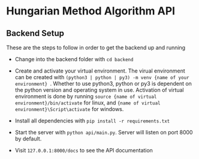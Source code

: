 # Hungarian Method Algorithm API

## Backend Setup
These are the steps to follow in order to get the backend up and running

- Change into the backend folder with `cd backend`

- Create and activate your virtual environment. The virual environment can be created with `(python3 | python | py3) -m venv {name of your environment} `. Whether to use python3, python or py3 is dependent on the python version and operating system in use.
Activation of virtual environment is done by running
`source {name of virtual environment}/bin/activate` for linux, and `{name of virtual environment}\Script\activate` for windows.

- Install all dependencies with `pip install -r requirements.txt`

- Start the server with `python api/main.py`. Server will listen on port 8000 by default.

- Visit `127.0.0.1:8000/docs` to see the API documentation
